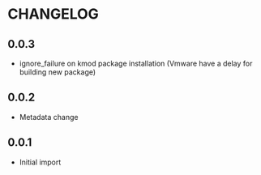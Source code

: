 # CHANGELOG

## 0.0.3

- ignore_failure on kmod package installation (Vmware have a delay for building new package)

## 0.0.2

- Metadata change

## 0.0.1

- Initial import
